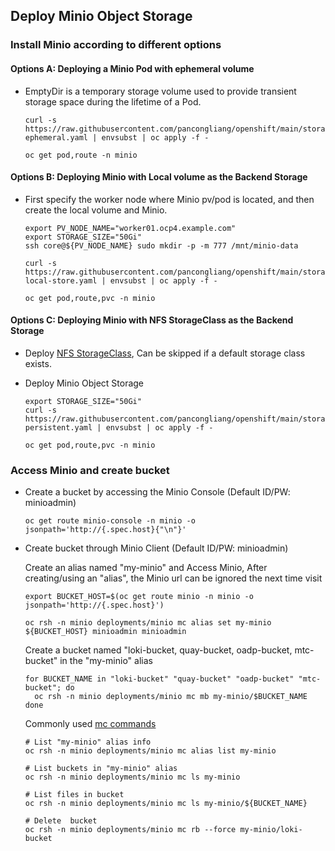## Deploy Minio Object Storage

### Install Minio according to different options

#### Options A: Deploying a Minio Pod with ephemeral volume

* EmptyDir is a temporary storage volume used to provide transient storage space during the lifetime of a Pod.  

  ```
  curl -s https://raw.githubusercontent.com/pancongliang/openshift/main/storage/minio/minio-ephemeral.yaml | envsubst | oc apply -f -
  
  oc get pod,route -n minio
  ```

#### Options B: Deploying Minio with Local volume as the Backend Storage

* First specify the worker node where Minio pv/pod is located, and then create the local volume and Minio.

  ```
  export PV_NODE_NAME="worker01.ocp4.example.com"
  export STORAGE_SIZE="50Gi"
  ssh core@${PV_NODE_NAME} sudo mkdir -p -m 777 /mnt/minio-data

  curl -s https://raw.githubusercontent.com/pancongliang/openshift/main/storage/minio/minio-local-store.yaml | envsubst | oc apply -f -

  oc get pod,route,pvc -n minio
  ```

#### Options C: Deploying Minio with NFS StorageClass as the Backend Storage

* Deploy [NFS StorageClass](/storage/nfs-sc/readme.md), Can be skipped if a default storage class exists.

* Deploy Minio Object Storage

  ```
  export STORAGE_SIZE="50Gi"
  curl -s https://raw.githubusercontent.com/pancongliang/openshift/main/storage/minio/minio-persistent.yaml | envsubst | oc apply -f -

  oc get pod,route,pvc -n minio
  ```

### Access Minio and create bucket

* Create a bucket by accessing the Minio Console (Default ID/PW: minioadmin)
 
  ```
  oc get route minio-console -n minio -o jsonpath='http://{.spec.host}{"\n"}'
  ```

* Create bucket through Minio Client (Default ID/PW: minioadmin)
  
  Create an alias named "my-minio" and Access Minio, After creating/using an "alias", the Minio url can be ignored the next time visit
  ```    
  export BUCKET_HOST=$(oc get route minio -n minio -o jsonpath='http://{.spec.host}')
  
  oc rsh -n minio deployments/minio mc alias set my-minio ${BUCKET_HOST} minioadmin minioadmin
  ```

  Create a bucket named "loki-bucket, quay-bucket, oadp-bucket, mtc-bucket" in the "my-minio" alias
  ```
  for BUCKET_NAME in "loki-bucket" "quay-bucket" "oadp-bucket" "mtc-bucket"; do
    oc rsh -n minio deployments/minio mc mb my-minio/$BUCKET_NAME
  done
  ```

  Commonly used [mc commands](https://min.io/docs/minio/linux/reference/minio-mc.html?ref=docs#command-quick-reference)
  ```
  # List "my-minio" alias info
  oc rsh -n minio deployments/minio mc alias list my-minio

  # List buckets in "my-minio" alias
  oc rsh -n minio deployments/minio mc ls my-minio

  # List files in bucket
  oc rsh -n minio deployments/minio mc ls my-minio/${BUCKET_NAME}

  # Delete  bucket
  oc rsh -n minio deployments/minio mc rb --force my-minio/loki-bucket
  ```  
